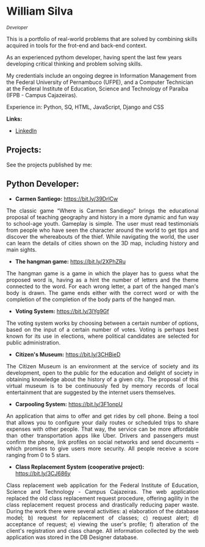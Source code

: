 # William Silva
<sub>*Developer*</sub>

This is a portfolio of real-world problems that are solved by combining skills acquired in tools for the frot-end and back-end context.

As an experienced pythom developer, having spent the last few years developing critical thinking and problem solving skills.

My credentials include an ongoing degree in Information Management from the Federal University of Pernambuco (UFPE), and a Computer Technician at the Federal Institute of Education, Science and Technology of Paraíba (IFPB - Campus Cajazeiras).

Experience in: Python, SQ, HTML, JavaScript, Django and CSS


**Links:**
* [LinkedIn](https://www.linkedin.com/in/william-silva-a4489621a/)


## Projects:
See the projects published by me:

## Python Developer:
* **Carmen Santiego:** https://bit.ly/39DrlCw
<p align="justify"> The classic game “Where is Carmen Sandiego” brings the educational proposal of teaching geography and history in a more dynamic and fun way to school-age youth. Gameplay is simple. The user must read testimonials from people who have seen the character around the world to get tips and discover the whereabouts of the thief. While navigating the world, the user can learn the details of cities shown on the 3D map, including history and main sights.

</p>

* **The hangman game:** https://bit.ly/2XPhZRu
<p align="justify">The hangman game is a game in which the player has to guess what the proposed word is, having as a hint the number of letters and the theme connected to the word. For each wrong letter, a part of the hanged man's body is drawn. The game ends either with the correct word or with the completion of the completion of the body parts of the hanged man.
</p>

* **Voting System:** https://bit.ly/3lYg9Gf
<p align="justify"> The voting system works by choosing between a certain number of options, based on the input of a certain number of votes. Voting is perhaps best known for its use in elections, where political candidates are selected for public administration.
</p>

* **Citizen's Museum:** https://bit.ly/3CHBieD
<p align="justify"> The Citizen Museum is an environment at the service of society and its development, open to the public for the education and delight of society in obtaining knowledge about the history of a given city. The proposal of this virtual museum is to be continuously fed by memory records of local entertainment that are suggested by the internet users themselves.
</p>

* **Carpooling System:** https://bit.ly/3F1onpU
<p align="justify"> An application that aims to offer and get rides by cell phone. Being a tool that allows you to configure your daily routes or scheduled trips to share expenses with other people. That way, the service can be more affordable than other transportation apps like Uber. Drivers and passengers must confirm the phone, link profiles on social networks and send documents – which promises to give users more security. All people receive a score ranging from 0 to 5 stars.
</p>  

* **Class Replacement System (cooperative project):** https://bit.ly/3CJ686y
<p align="justify"> Class replacement web application for the Federal Institute of Education, Science and Technology - Campus Cajazeiras. The web application replaced the old class replacement request procedure, offering agility in the class replacement request process and drastically reducing paper waste. During the work there were several activities: a) elaboration of the database model; b) request for replacement of classes; c) request alert; d) acceptance of request; e) viewing the user's profile; f) alteration of the client's registration and class change. All information collected by the web application was stored in the DB Designer database.
</p>
